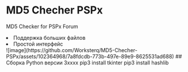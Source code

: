 # MD5 Checher PSPx
MD5 Checker for PSPx Forum
<li> Поддержка больших файлов
<li> Простой интерфейс
</li>
![image](https://github.com/Worksterq/MD5-Checher-PSPx/assets/102364968/7a8fdcdb-773b-497e-89e9-8625531ad688)
## Сборка
Python версии 3xxxx
pip3 install tkinter
pip3 install hashlib
